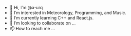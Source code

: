- 👋 Hi, I’m @a-urq
- 👀 I’m interested in Meteorology, Programming, and Music.
- 🌱 I’m currently learning C++ and React.js.
- 💞️ I’m looking to collaborate on ...
- 📫 How to reach me ...

<!---
ZanderUrquhart/ZanderUrquhart is a ✨ special ✨ repository because its `README.md` (this file) appears on your GitHub profile.
You can click the Preview link to take a look at your changes.
--->
